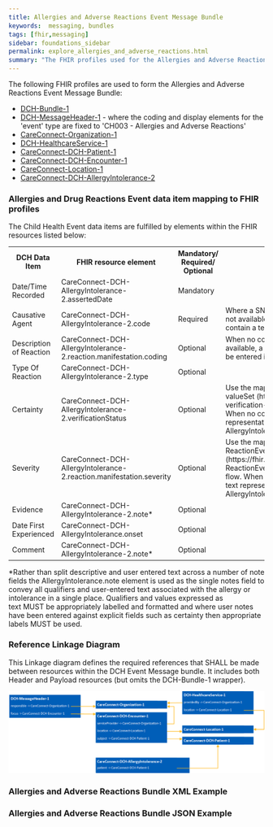 ```yaml
---
title: Allergies and Adverse Reactions Event Message Bundle
keywords:  messaging, bundles
tags: [fhir,messaging]
sidebar: foundations_sidebar
permalink: explore_allergies_and_adverse_reactions.html
summary: "The FHIR profiles used for the Allergies and Adverse Reactions Event Message Bundle"
---
```


The following FHIR profiles are used to form the Allergies and Adverse Reactions Event Message Bundle:

- [DCH-Bundle-1](https://fhir.nhs.uk/STU3/StructureDefinition/DCH-Bundle-1)
- [DCH-MessageHeader-1](https://fhir.nhs.uk/STU3/StructureDefinition/DCH-MessageHeader-1) - where the coding and display elements for the 'event' type are fixed to 'CH003 - Allergies and Adverse Reactions'
- [CareConnect-Organization-1](https://fhir.hl7.org.uk/STU3/StructureDefinition/CareConnect-Organization-1)
- [DCH-HealthcareService-1](https://fhir.nhs.uk/STU3/StructureDefinition/DCH-HealthcareService-1)
- [CareConnect-DCH-Patient-1](https://fhir.nhs.uk/STU3/StructureDefinition/CareConnect-DCH-Patient-1)
- [CareConnect-DCH-Encounter-1](https://fhir.nhs.uk/STU3/StructureDefinition/CareConnect-DCH-Encounter-1)
- [CareConnect-Location-1](https://fhir.hl7.org.uk/STU3/StructureDefinition/CareConnect-Location-1)
- [CareConnect-DCH-AllergyIntolerance-2](https://fhir.nhs.uk/STU3/StructureDefinition/CareConnect-DCH-AllergyIntolerance-2)


### Allergies and Drug Reactions Event data item mapping to FHIR profiles ###

The Child Health Event data items are fulfilled by elements within the FHIR resources listed below:

<table>
<tr><th>DCH Data Item</th><th>FHIR resource element</th><th>Mandatory/<br/>Required/<br/>Optional</th><th>Notes</th></tr>
<tr><td>Date/Time Recorded</td><td>CareConnect-DCH-AllergyIntolerance-2.assertedDate</td><td>Mandatory</td><td></td></tr>
<tr><td>Causative Agent</td><td>CareConnect-DCH-AllergyIntolerance-2.code</td><td>Required</td><td>Where a SNOMED CT code for a Causative Agent is not available, then code.text should be used to contain a text representation of the Causative Agent</td></tr>
<tr><td>Description of Reaction</td><td>CareConnect-DCH-AllergyIntolerance-2.reaction.manifestation.coding</td><td>Optional</td><td>When no code manifestation coded value is available, a description of the manifestation should be entered in manifestation.code.text</td></tr>
<tr><td>Type Of Reaction</td><td>CareConnect-DCH-AllergyIntolerance-2.type</td><td>Optional</td><td></td></tr>
<tr><td>Certainty</td><td>CareConnect-DCH-AllergyIntolerance-2.verificationStatus</td><td>Optional</td><td>Use the mapping defined in the verificationStatus valueSet (http://hl7.org/fhir/ValueSet/allergy-verification-status) to find the actual values to flow). When no code for Certainty is available, a free text representation in CareConnect-DCH-AllergyIntolerance-2.note should be sent*</td></tr>
<tr><td>Severity</td><td>CareConnect-DCH-AllergyIntolerance-2.reaction.manifestation.severity</td><td>Optional</td><td>Use the mapping defined in the CareConnect-ReactionEventSeverity-1 valueSet (https://fhir.hl7.org.uk/STU3/ValueSet/CareConnect-ReactionEventSeverity-1) to find the actual values to flow. When no code for Severity is available, a free text representation in CareConnect-DCH-AllergyIntolerance-2.note should be sent*</td></tr>
<tr><td>Evidence</td><td>CareConnect-DCH-AllergyIntolerance-2.note*</td><td>Optional</td><td></td></tr>
<tr><td>Date First Experienced</td><td>CareConnect-DCH-AllergyIntolerance.onset</td><td>Optional</td><td></td></tr>
<tr><td>Comment</td><td>CareConnect-DCH-AllergyIntolerance-2.note*</td><td>Optional</td><td></td></tr>
</table>                                                                                                  
*Rather than split descriptive and user entered text across a number of note fields the AllergyIntolerance.note element is used as the single notes field to convey all qualifiers and user-entered text associated with the allergy or intolerance in a single place. Qualifiers and values expressed as text MUST be appropriately labelled and formatted and where user notes have been entered against explicit fields such as certainty then appropriate labels MUST be used.


### Reference Linkage Diagram ###

This Linkage diagram defines the required references that SHALL be made between resources within the DCH Event Message bundle. It includes both Header and Payload resources (but omits the DCH-Bundle-1 wrapper).

<img src="images/explore/Allergies.png">


### Allergies and Adverse Reactions Bundle XML Example ###

<script src="https://gist.github.com/IOPS-DEV/54940bfde3502a05a30decdea3f1e049.js"></script>

### Allergies and Adverse Reactions Bundle JSON Example ###

<script src="https://gist.github.com/IOPS-DEV/00c4c6ce83e3ae51d7abbcdae6a3ce49.js"></script> 